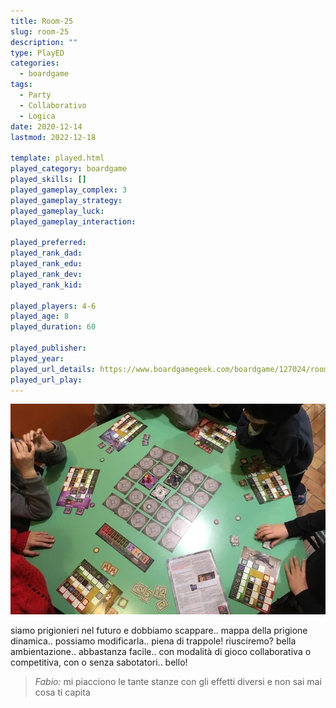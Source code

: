 ```yaml
---
title: Room-25
slug: room-25
description: ""
type: PlayED
categories:
  - boardgame
tags:
  - Party
  - Collaborativo
  - Logica
date: 2020-12-14
lastmod: 2022-12-18

template: played.html
played_category: boardgame
played_skills: []
played_gameplay_complex: 3
played_gameplay_strategy: 
played_gameplay_luck: 
played_gameplay_interaction: 

played_preferred: 
played_rank_dad: 
played_rank_edu: 
played_rank_dev: 
played_rank_kid: 

played_players: 4-6
played_age: 8
played_duration: 60

played_publisher: 
played_year: 
played_url_details: https://www.boardgamegeek.com/boardgame/127024/room-25
played_url_play: 
---
```


![](img/room25.webp)

siamo prigionieri nel futuro e dobbiamo scappare.. mappa della prigione dinamica.. possiamo modificarla.. piena di trappole! riusciremo?
bella ambientazione.. abbastanza facile.. con modalità di gioco collaborativa o competitiva, con o senza sabotatori.. bello!

> *Fabio:*
> mi piacciono le tante stanze con gli effetti diversi e non sai mai cosa ti capita
